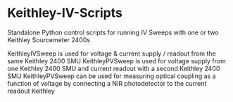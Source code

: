 # Keithley-IV-Scripts
Standalone Python control scripts for running IV Sweeps with one or two Keithley Sourcemeter 2400s

KeithleyIVSweep is used for voltage & current supply / readout from the same Keithley 2400 SMU
KeithleyPVSweep is used for voltage supply from one Keithley 2400 SMU and current readout with a second Keithley 2400 SMU
  KeithleyPVSweep can be used for measuring optical coupling as a function of voltage by connecting a NIR photodetector to the current readout Keithley
